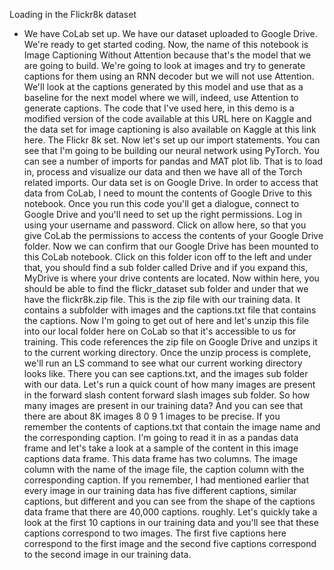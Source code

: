 Loading in the Flickr8k dataset
- We have CoLab set up. We have our dataset uploaded to Google Drive. We're ready to get started coding. Now, the name of this notebook is Image Captioning Without Attention because that's the model that we are going to build. We're going to look at images and try to generate captions for them using an RNN decoder but we will not use Attention. We'll look at the captions generated by this model and use that as a baseline for the next model where we will, indeed, use Attention to generate captions. The code that I've used here, in this demo is a modified version of the code available at this URL here on Kaggle and the data set for image captioning is also available on Kaggle at this link here. The Flickr 8k set. Now let's set up our import statements. You can see that I'm going to be building our neural network using PyTorch. You can see a number of imports for pandas and MAT plot lib. That is to load in, process and visualize our data and then we have all of the Torch related imports. Our data set is on Google Drive. In order to access that data from CoLab, I need to mount the contents of Google Drive to this notebook. Once you run this code you'll get a dialogue, connect to Google Drive and you'll need to set up the right permissions. Log in using your username and password. Click on allow here, so that you give CoLab the permissions to access the contents of your Google Drive folder. Now we can confirm that our Google Drive has been mounted to this CoLab notebook. Click on this folder icon off to the left and under that, you should find a sub folder called Drive and if you expand this, MyDrive is where your drive contents are located. Now within here, you should be able to find the flickr_dataset sub folder and under that we have the flickr8k.zip file. This is the zip file with our training data. It contains a subfolder with images and the captions.txt file that contains the captions. Now I'm going to get out of here and let's unzip this file into our local folder here on CoLab so that it's accessible to us for training. This code references the zip file on Google Drive and unzips it to the current working directory. Once the unzip process is complete, we'll run an LS command to see what our current working directory looks like. There you can see captions.txt, and the images sub folder with our data. Let's run a quick count of how many images are present in the forward slash content forward slash images sub folder. So how many images are present in our training data? And you can see that there are about 8K images 8 0 9 1 images to be precise. If you remember the contents of captions.txt that contain the image name and the corresponding caption. I'm going to read it in as a pandas data frame and let's take a look at a sample of the content in this image captions data frame. This data frame has two columns. The image column with the name of the image file, the caption column with the corresponding caption. If you remember, I had mentioned earlier that every image in our training data has five different captions, similar captions, but different and you can see from the shape of the captions data frame that there are 40,000 captions. roughly. Let's quickly take a look at the first 10 captions in our training data and you'll see that these captions correspond to two images. The first five captions here correspond to the first image and the second five captions correspond to the second image in our training data.